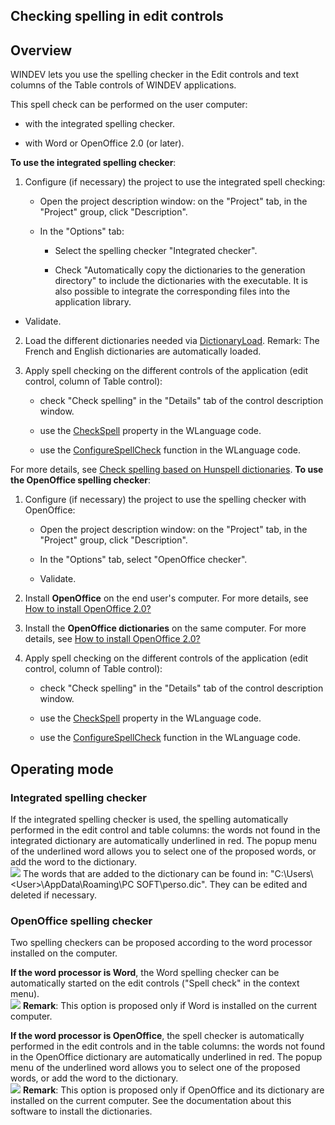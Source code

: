 


## Checking spelling in edit controls
			



<a name="NOTE1"></a>
<a name="NOTE1_1"></a>


## Overview
<a name="overview_ELTTEXTE000186"></a>
WINDEV lets you use the spelling checker in the Edit controls and text columns of the Table controls of WINDEV applications.

This spell check can be performed on the user computer: 

- with the integrated spelling checker.

- with Word or OpenOffice 2.0 (or later). 




**To use the integrated spelling checker**: 

1. Configure (if necessary) the project to use the integrated spell checking: 

	- Open the project description window: on the "Project" tab, in the "Project" group, click "Description". 

	- In the "Options" tab: 

		- Select the spelling checker "Integrated checker". 

		- Check "Automatically copy the dictionaries to the generation directory" to include the dictionaries with the executable. It is also possible to integrate the corresponding files into the application library.




- Validate. 

2. Load the different dictionaries needed via [DictionaryLoad](../WDLang1/1000022958.md). 
	Remark: The French and English dictionaries are automatically loaded. 

3. Apply spell checking on the different controls of the application (edit control, column of Table control):

	- check "Check spelling" in the "Details" tab of the control description window.

	- use the [CheckSpell](../Proprietes/2510153.md) property in the WLanguage code.

	- use the [ConfigureSpellCheck](../WDLang1/3025052.md) function in the WLanguage code.







For more details, see [Check spelling based on Hunspell dictionaries](../WDChamp/1410087030.md). 
**To use the OpenOffice spelling checker**: 

1. Configure (if necessary) the project to use the spelling checker with OpenOffice: 

	- Open the project description window: on the "Project" tab, in the "Project" group, click "Description". 

	- In the "Options" tab, select "OpenOffice checker". 

	- Validate.  




2. Install **OpenOffice** on the end user's computer. For more details, see [How to install OpenOffice 2.0?](../Editeurs/1013269.md)

3. Install the **OpenOffice dictionaries** on the same computer. For more details, see [How to install OpenOffice 2.0?](../Editeurs/1013269.md)

4. Apply spell checking on the different controls of the application (edit control, column of Table control):

	- check "Check spelling" in the "Details" tab of the control description window.

	- use the [CheckSpell](../Proprietes/2510153.md) property in the WLanguage code.

	- use the [ConfigureSpellCheck](../WDLang1/3025052.md) function in the WLanguage code.







<a name="NOTE2"></a>
<a name="NOTE2_1"></a>


## Operating mode
<a name="operating_mode_ELTTEXTE000210"></a>


### Integrated spelling checker
<a name="integrated_spelling_checker_ELTPARAGRAPHE000117"></a>

If the integrated spelling checker is used, the spelling automatically performed in the edit control and table columns: the words not found in the integrated dictionary are automatically underlined in red. The popup menu of the underlined word allows you to select one of the proposed words, or add the word to the dictionary.<br>![](https://doc.pcsoft.fr/en-US/images/image.awp?langid=3&name=FAA_Verifier_Orthographe_int%E9gr%E9%20-%20HC%20N%B0001.gif)
The words that are added to the dictionary can be found in: "C:\\Users\\&lt;User&gt;\\AppData\\Roaming\\PC SOFT\\perso.dic". They can be edited and deleted if necessary. 
<a name="NOTE2_2"></a>


### OpenOffice spelling checker
<a name="openoffice_spelling_checker_ELTPARAGRAPHE000127"></a>

Two spelling checkers can be proposed according to the word processor installed on the computer. 

**If the word processor is Word**, the Word spelling checker can be automatically started on the edit controls ("Spell check" in the context menu).<br>![](https://doc.pcsoft.fr/en-US/images/image.awp?langid=3&name=FAA_Ortho_Word.gif)
**Remark**: This option is proposed only if Word is installed on the current computer. 

**If the word processor is OpenOffice**, the spell checker is automatically performed in the edit controls and in the table columns: the words not found in the OpenOffice dictionary are automatically underlined in red. The popup menu of the underlined word allows you to select one of the proposed words, or add the word to the dictionary. <br>![](https://doc.pcsoft.fr/en-US/images/image.awp?langid=3&name=FAA_Ortho_Office.gif)
**Remark**: This option is proposed only if OpenOffice and its dictionary are installed on the current computer. See the documentation about this software to install the dictionaries. 


